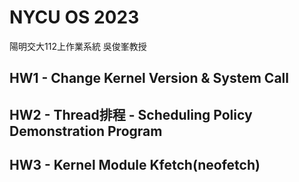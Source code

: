 # NYCU OS 2023
陽明交大112上作業系統 吳俊峯教授
## HW1 - Change Kernel Version  & System Call
## HW2 - Thread排程 - Scheduling Policy Demonstration Program
## HW3 - Kernel Module Kfetch(neofetch)

